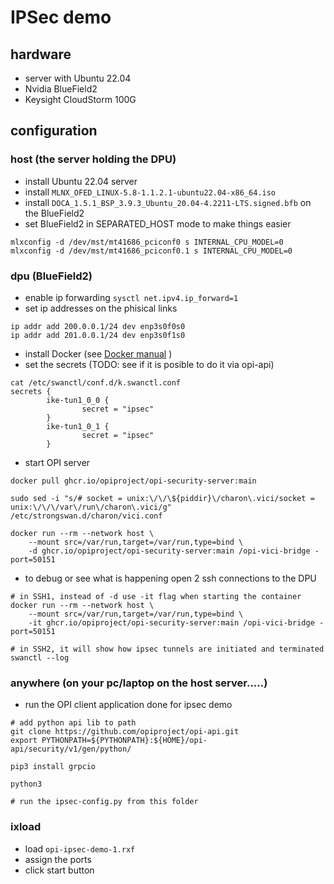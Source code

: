 # IPSec demo

## hardware

- server with Ubuntu 22.04
- Nvidia BlueField2
- Keysight CloudStorm 100G

## configuration

### host (the server holding the DPU)

- install Ubuntu 22.04 server
- install `MLNX_OFED_LINUX-5.8-1.1.2.1-ubuntu22.04-x86_64.iso`
- install `DOCA_1.5.1_BSP_3.9.3_Ubuntu_20.04-4.2211-LTS.signed.bfb` on the BlueField2
- set BlueField2 in SEPARATED_HOST mode to make things easier

```Shell
mlxconfig -d /dev/mst/mt41686_pciconf0 s INTERNAL_CPU_MODEL=0
mlxconfig -d /dev/mst/mt41686_pciconf0.1 s INTERNAL_CPU_MODEL=0
```

### dpu (BlueField2)

- enable ip forwarding `sysctl net.ipv4.ip_forward=1`
- set ip addresses on the phisical links

```Shell
ip addr add 200.0.0.1/24 dev enp3s0f0s0
ip addr add 201.0.0.1/24 dev enp3s0f1s0
```
  
- install Docker (see [Docker manual](https://docs.docker.com/engine/install/ubuntu/) )
- set the secrets (TODO: see if it is posible to do it via opi-api)

```Shell
cat /etc/swanctl/conf.d/k.swanctl.conf
secrets {
        ike-tun1_0_0 {
                secret = "ipsec"
        }
        ike-tun1_0_1 {
                secret = "ipsec"
        }
```

- start OPI server

```Shell
docker pull ghcr.io/opiproject/opi-security-server:main

sudo sed -i "s/# socket = unix:\/\/\${piddir}\/charon\.vici/socket = unix:\/\/\/var\/run\/charon\.vici/g" /etc/strongswan.d/charon/vici.conf

docker run --rm --network host \
    --mount src=/var/run,target=/var/run,type=bind \
    -d ghcr.io/opiproject/opi-security-server:main /opi-vici-bridge -port=50151
```

- to debug or see what is happening open 2 ssh connections to the DPU

```Shell
# in SSH1, instead of -d use -it flag when starting the container
docker run --rm --network host \
    --mount src=/var/run,target=/var/run,type=bind \
    -it ghcr.io/opiproject/opi-security-server:main /opi-vici-bridge -port=50151

# in SSH2, it will show how ipsec tunnels are initiated and terminated
swanctl --log
```

### anywhere (on your pc/laptop on the host server.....)

- run the OPI client application done for ipsec demo

```Shell
# add python api lib to path
git clone https://github.com/opiproject/opi-api.git
export PYTHONPATH=${PYTHONPATH}:${HOME}/opi-api/security/v1/gen/python/

pip3 install grpcio

python3

# run the ipsec-config.py from this folder
```

### ixload 

- load `opi-ipsec-demo-1.rxf`
- assign the ports
- click start button
